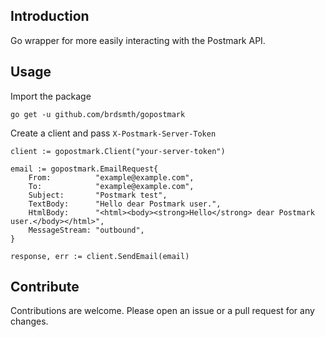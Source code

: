 ## Introduction

Go wrapper for more easily interacting with the Postmark API.

## Usage

Import the package

```
go get -u github.com/brdsmth/gopostmark
```

Create a client and pass `X-Postmark-Server-Token`

```
client := gopostmark.Client("your-server-token")

email := gopostmark.EmailRequest{
	From:          "example@example.com",
	To:            "example@example.com",
	Subject:       "Postmark test",
	TextBody:      "Hello dear Postmark user.",
	HtmlBody:      "<html><body><strong>Hello</strong> dear Postmark user.</body></html>",
	MessageStream: "outbound",
}

response, err := client.SendEmail(email)
```

## Contribute

Contributions are welcome. Please open an issue or a pull request for any changes.
